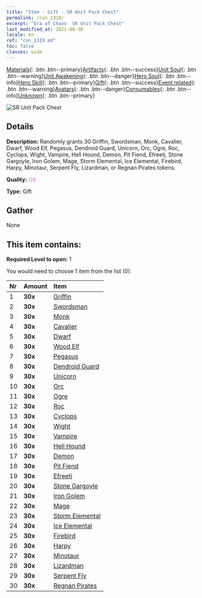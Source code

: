 ```yaml
---
title: "Item - Gift - SR Unit Pack Chest"
permalink: /con_1319/
excerpt: "Era of Chaos  SR Unit Pack Chest"
last_modified_at: 2021-06-30
locale: en
ref: "con_1319.md"
toc: false
classes: wide
---
```

 [Materials](/Items/){: .btn .btn--primary}[Artifacts](/Items/Artifacts/){: .btn .btn--success}[Unit Soul](/Items/UnitSoul/){: .btn .btn--warning}[Unit Awakening](/Items/UnitAwakening/){: .btn .btn--danger}[Hero Soul](/Items/HeroSoul/){: .btn .btn--info}[Hero Skill](/Items/HeroSkill/){: .btn .btn--primary}[Gift](/Items/Gift/){: .btn .btn--success}[Event related](/Items/Events/){: .btn .btn--warning}[Avatars](/Items/Avatars/){: .btn .btn--danger}[Consumables](/Items/Consumables/){: .btn .btn--info}[Unknown](/Items/Unknown/){: .btn .btn--primary}

 ![SR Unit Pack Chest](/images/t/i_907035.png)

## Details
 **Description:** Randomly grants 30 Griffin, Swordsman, Monk, Cavalier, Dwarf, Wood Elf, Pegasus, Dendroid Guard, Unicorn, Orc, Ogre, Roc, Cyclops, Wight, Vampire, Hell Hound, Demon, Pit Fiend, Efreeti, Stone Gargoyle, Iron Golem, Mage, Storm Elemental, Ice Elemental, Firebird, Harpy, Minotaur, Serpent Fly, Lizardman, or Regnan Pirates tokens.

 **Quality:** <span style="color: #DA70D6">OK</span>

 **Type:** Gift

## Gather

  None

## This item contains:

 **Required Level to open:** 1

 You would need to choose 1 item from the list (0):

  | Nr | Amount |     Item    |
  |:---|:-------|:------------|
  | 1 |  **30x** | [Griffin](/Items/unt_192/) |  | 
  | 2 |  **30x** | [Swordsman](/Items/unt_193/) |  | 
  | 3 |  **30x** | [Monk](/Items/unt_194/) |  | 
  | 4 |  **30x** | [Cavalier ](/Items/unt_195/) |  | 
  | 5 |  **30x** | [Dwarf](/Items/unt_200/) |  | 
  | 6 |  **30x** | [Wood Elf](/Items/unt_201/) |  | 
  | 7 |  **30x** | [Pegasus](/Items/unt_202/) |  | 
  | 8 |  **30x** | [Dendroid Guard](/Items/unt_203/) |  | 
  | 9 |  **30x** | [Unicorn](/Items/unt_204/) |  | 
  | 10 |  **30x** | [Orc](/Items/unt_219/) |  | 
  | 11 |  **30x** | [Ogre](/Items/unt_220/) |  | 
  | 12 |  **30x** | [Roc](/Items/unt_221/) |  | 
  | 13 |  **30x** | [Cyclops](/Items/unt_222/) |  | 
  | 14 |  **30x** | [Wight](/Items/unt_210/) |  | 
  | 15 |  **30x** | [Vampire](/Items/unt_211/) |  | 
  | 16 |  **30x** | [Hell Hound](/Items/unt_228/) |  | 
  | 17 |  **30x** | [Demon](/Items/unt_229/) |  | 
  | 18 |  **30x** | [Pit Fiend](/Items/unt_230/) |  | 
  | 19 |  **30x** | [Efreeti](/Items/unt_231/) |  | 
  | 20 |  **30x** | [Stone Gargoyle](/Items/unt_236/) |  | 
  | 21 |  **30x** | [Iron Golem](/Items/unt_237/) |  | 
  | 22 |  **30x** | [Mage](/Items/unt_238/) |  | 
  | 23 |  **30x** | [Storm Elemental](/Items/unt_263/) |  | 
  | 24 |  **30x** | [Ice Elemental](/Items/unt_264/) |  | 
  | 25 |  **30x** | [Firebird](/Items/unt_268/) |  | 
  | 26 |  **30x** | [Harpy](/Items/unt_245/) |  | 
  | 27 |  **30x** | [Minotaur](/Items/unt_248/) |  | 
  | 28 |  **30x** | [Lizardman](/Items/unt_254/) |  | 
  | 29 |  **30x** | [Serpent Fly](/Items/unt_255/) |  | 
  | 30 |  **30x** | [Regnan Pirates](/Items/unt_273/) |  | 
